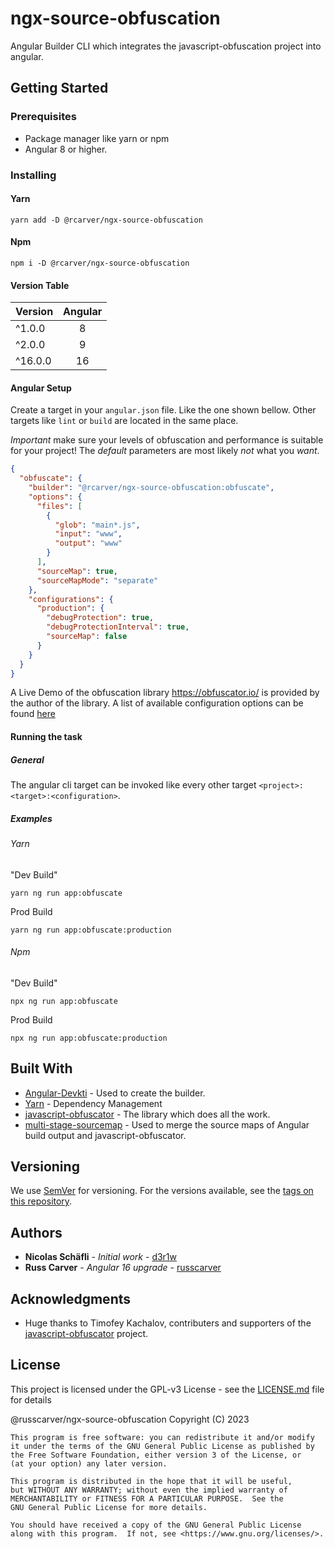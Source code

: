 # ngx-source-obfuscation

Angular Builder CLI which integrates the javascript-obfuscation project into angular.

## Getting Started

### Prerequisites
* Package manager like yarn or npm
* Angular 8 or higher.

### Installing

#### Yarn
```
yarn add -D @rcarver/ngx-source-obfuscation
```

#### Npm
```
npm i -D @rcarver/ngx-source-obfuscation
```

#### Version Table
| Version | Angular |
|---------|:-------:|
| ^1.0.0  |    8    |
| ^2.0.0  |    9    |
| ^16.0.0 |   16    |

#### Angular Setup
Create a target in your `angular.json` file. Like the one shown bellow.
Other targets like `lint` or `build` are located in the same place.

*Important* make sure your levels of obfuscation and performance is suitable for your
project! The *default* parameters are most likely *not* what you *want*. 

```json
{
  "obfuscate": {
    "builder": "@rcarver/ngx-source-obfuscation:obfuscate",
    "options": {
      "files": [
        {
          "glob": "main*.js",
          "input": "www",
          "output": "www"
        }
      ],
      "sourceMap": true,
      "sourceMapMode": "separate"
    },
    "configurations": {
      "production": {
        "debugProtection": true,
        "debugProtectionInterval": true,
        "sourceMap": false
      }
    }
  }
}
```

A Live Demo of the obfuscation library <https://obfuscator.io/> is provided by the author of the library.
A list of available configuration options can be found [here](https://github.com/javascript-obfuscator/javascript-obfuscator)

#### Running the task
##### General
The angular cli target can be invoked like every other target `<project>:<target>:<configuration>`.
##### Examples
###### Yarn
"Dev Build"
```
yarn ng run app:obfuscate
```

Prod Build
```
yarn ng run app:obfuscate:production
```

###### Npm
"Dev Build"
```
npx ng run app:obfuscate
```

Prod Build
```
npx ng run app:obfuscate:production
```

## Built With

* [Angular-Devkti](https://www.npmjs.com/package/@angular-devkit/architect) - Used to create the builder.
* [Yarn](https://classic.yarnpkg.com/) - Dependency Management
* [javascript-obfuscator](https://github.com/javascript-obfuscator/javascript-obfuscator) - The library which does all the work.
* [multi-stage-sourcemap](https://github.com/azu/multi-stage-sourcemap) - Used to merge the source maps of Angular build output and javascript-obfuscator.

## Versioning

We use [SemVer](http://semver.org/) for versioning. For the versions available, see the [tags on this repository](https://github.com/russcarver/ngx-source-obfuscation/tags). 

## Authors

* **Nicolas Schäfli** - *Initial work* - [d3r1w](https://github.com/d3r1w)
* **Russ Carver** - *Angular 16 upgrade* - [russcarver](https://github.com/russcarver)

## Acknowledgments

* Huge thanks to Timofey Kachalov, contributers and supporters of the [javascript-obfuscator](https://obfuscator.io) project.

## License

This project is licensed under the GPL-v3 License - see the [LICENSE.md](LICENSE.md) file for details

@russcarver/ngx-source-obfuscation Copyright (C) 2023

    This program is free software: you can redistribute it and/or modify
    it under the terms of the GNU General Public License as published by
    the Free Software Foundation, either version 3 of the License, or
    (at your option) any later version.

    This program is distributed in the hope that it will be useful,
    but WITHOUT ANY WARRANTY; without even the implied warranty of
    MERCHANTABILITY or FITNESS FOR A PARTICULAR PURPOSE.  See the
    GNU General Public License for more details.

    You should have received a copy of the GNU General Public License
    along with this program.  If not, see <https://www.gnu.org/licenses/>.

